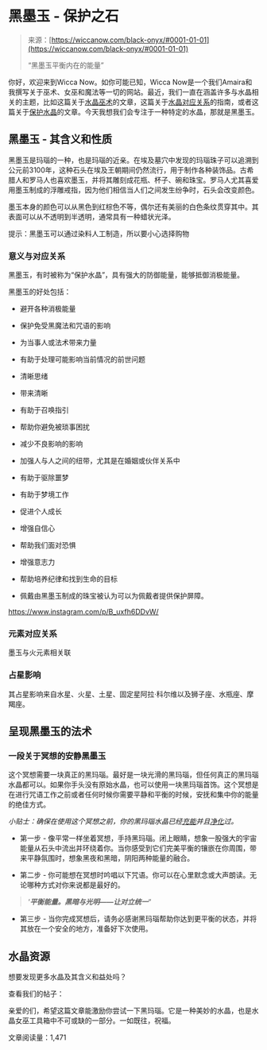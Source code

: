 <!--yml

类别：未分类

日期：2024-06-12 20:04:33

-->

# 黑墨玉 - 保护之石

> 来源：[https://wiccanow.com/black-onyx/#0001-01-01](https://wiccanow.com/black-onyx/#0001-01-01)
> 
> “黑墨玉平衡内在的能量”

你好，欢迎来到Wicca Now。如你可能已知，Wicca Now是一个我们Amaira和我撰写关于巫术、女巫和魔法等一切的网站。最近，我们一直在涵盖许多与水晶相关的主题，比如这篇关于[水晶巫术](https://wiccanow.com/crystal-witchcraft/)的文章，这篇关于[水晶对应关系](https://wiccanow.com/crystal-correspondences/)的指南，或者这篇关于[保护水晶](https://wiccanow.com/crystals-for-protection/)的文章。今天我想我们会专注于一种特定的水晶，那就是黑墨玉。

## 黑墨玉 - 其含义和性质

黑墨玉是玛瑙的一种，也是玛瑙的近亲。在埃及墓穴中发现的玛瑙珠子可以追溯到公元前3100年，这种石头在埃及王朝期间仍然流行，用于制作各种装饰品。古希腊人和罗马人也喜欢墨玉，并将其雕刻成花瓶、杯子、碗和珠宝。罗马人尤其喜爱用墨玉制成的浮雕戒指，因为他们相信当人们之间发生纷争时，石头会改变颜色。

墨玉本身的颜色可以从黑色到红棕色不等，偶尔还有美丽的白色条纹贯穿其中。其表面可以从不透明到半透明，通常具有一种蜡状光泽。

提示：黑墨玉可以通过染料人工制造，所以要小心选择购物

### 意义与对应关系

黑墨玉，有时被称为“保护水晶”，具有强大的防御能量，能够抵御消极能量。

黑墨玉的好处包括：

+   避开各种消极能量

+   保护免受黑魔法和咒语的影响

+   为当事人或法术带来力量

+   有助于处理可能影响当前情况的前世问题

+   清晰思绪

+   带来清晰

+   有助于召唤指引

+   帮助你避免被琐事困扰

+   减少不良影响的影响

+   加强人与人之间的纽带，尤其是在婚姻或伙伴关系中

+   有助于驱除噩梦

+   有助于梦境工作

+   促进个人成长

+   增强自信心

+   帮助我们面对恐惧

+   增强意志力

+   帮助培养纪律和找到生命的目标

+   佩戴由黑墨玉制成的珠宝被认为可以为佩戴者提供保护屏障。

https://www.instagram.com/p/B_uxfh6DDvW/

### 元素对应关系

墨玉与火元素相关联

### 占星影响

其占星影响来自水星、火星、土星、固定星阿拉·科尔维以及狮子座、水瓶座、摩羯座。

## 呈现黑墨玉的法术

### 一段关于冥想的安静黑墨玉

这个冥想需要一块真正的黑玛瑙。最好是一块光滑的黑玛瑙，但任何真正的黑玛瑙水晶都可以。如果你手头没有原始水晶，也可以使用一块黑玛瑙首饰。这个冥想是在进行咒语工作之前或者任何时候你需要平静和平衡的时候，安抚和集中你的能量的绝佳方式。

*小贴士：确保在使用这个冥想之前，你的黑玛瑙水晶已经[充能](https://wiccanow.com/how-to-charge-your-crystals-15-fantastic-tips/)并且[净化](https://wiccanow.com/how-to-cleanse-your-crystals-6-no-fuss-tips-and-tricks/)过。*

+   第一步 - 像平常一样坐着冥想，手持黑玛瑙。闭上眼睛，想象一股强大的宇宙能量从石头中流出并环绕着你。当你感受到它们完美平衡的镶嵌在你周围，带来平静氛围时，想象黑夜和黑暗，阴阳两种能量的融合。

+   第二步 - 你可能想在冥想时吟唱以下咒语。你可以在心里默念或大声朗读。无论哪种方式对你来说都是最好的。

> ‘***平衡能量。黑暗与光明——让对立统一***“

+   第三步 - 当你完成冥想后，请务必感谢黑玛瑙帮助你达到更平衡的状态，并将其放在一个安全的地方，准备好下次使用。

## 水晶资源

想要发现更多水晶及其含义和益处吗？

查看我们的帖子：

亲爱的们，希望这篇文章能激励你尝试一下黑玛瑙。它是一种美妙的水晶，也是水晶女巫工具箱中不可或缺的一部分。一如既往，祝福。

文章阅读量：1,471
